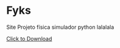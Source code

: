 # Fyks

Site Projeto física simulador python lalalala

<a href="myFile.js" download class="button">Click to Download</a>
